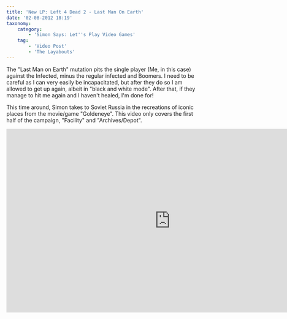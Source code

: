 ```yaml
---
title: 'New LP: Left 4 Dead 2 - Last Man On Earth'
date: '02-08-2012 18:19'
taxonomy:
    category:
        - 'Simon Says: Let''s Play Video Games'
    tag:
        - 'Video Post'
        - 'The Layabouts'
---
```


The "Last Man on Earth" mutation pits the single player (Me, in this case) against the Infected, minus the regular infected and Boomers. I need to be careful as I can very easily be incapacitated, but after they do so I am allowed to get up again, albeit in "black and white mode". After that, if they manage to hit me again and I haven't healed, I'm done for!

This time around, Simon takes to Soviet Russia in the recreations of iconic places from the movie/game "Goldeneye". This video only covers the first half of the campaign, "Facility" and "Archives/Depot".

<iframe width="853" height="480" src="http://www.youtube.com/embed/ftN9VM8JBAs?rel=0" frameborder="0" allowfullscreen></iframe>